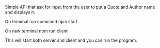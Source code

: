 Simple API that ask for input from the user to put a Quote and Author name and displays it.

On terminal run command npm start

On new terminal npm run client 

This will start both server and client and you can run the program.
